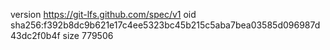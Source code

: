 version https://git-lfs.github.com/spec/v1
oid sha256:f392b8dc9b621e17c4ee5323bc45b215c5aba7bea03585d096987d43dc2f0b4f
size 779506

